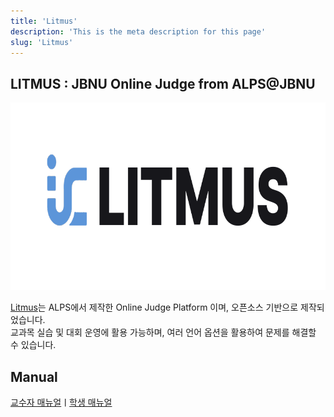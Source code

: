 ```yaml
---
title: 'Litmus'
description: 'This is the meta description for this page'
slug: 'Litmus'
---
```


## LITMUS : JBNU Online Judge from ALPS@JBNU

<img src="./images/Litmuslogo.png" width="800px" height="300px"/>

[Litmus](https://litmus.jbnu.ac.kr/)는 ALPS에서 제작한 Online Judge Platform 이며, 오픈소스 기반으로 제작되었습니다.<br/>
교과목 실습 및 대회 운영에 활용 가능하며, 여러 언어 옵션을 활용하여 문제를 해결할 수 있습니다.

## Manual

[교수자 매뉴얼](/Litmus/LitmusProfManual)ㅣ[학생 매뉴얼](/Litmus/LitmusUserManual)